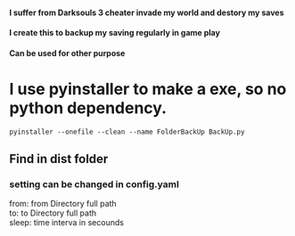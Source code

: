 #### I suffer from Darksouls 3 cheater invade my world and destory my saves  
#### I create this to backup my saving regularly in game play  
#### Can be used for other purpose  

# I use pyinstaller to make a exe, so no python dependency.  
`pyinstaller --onefile --clean --name FolderBackUp BackUp.py`
## Find in dist folder  

### setting can be changed in config.yaml  
from: from Directory full path  
to: to Directory full path  
sleep: time interva in secounds  

